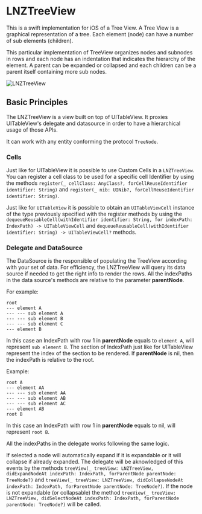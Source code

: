 # LNZTreeView
This is a swift implementation for iOS of a Tree View. A Tree View is a graphical representation of a tree. Each element (node) can have a number of sub elements (children). 

This particular implementation of TreeView organizes nodes and subnodes in rows and each node has an indentation that indicates the hierarchy of the element. A parent can be expanded or collapsed and each children can be a parent itself containing more sub nodes.

![LNZTreeView](./LNZTreeView.gif)

## Basic Principles
The LNZTreeView is a view built on top of UITableView. It proxies UITableView's delegate and datasource in order to have a hierarchical usage of those APIs. 

It can work with any entity conforming the protocol `TreeNode`. 

### Cells
Just like for UITableView it is possible to use Custom Cells in a `LNZTreeView`. You can register a cell class to be used for a specific cell Identifier by using the methods `register(_ cellClass: AnyClass?, forCellReuseIdentifier identifier: String)` and `register(_ nib: UINib?, forCellReuseIdentifier identifier: String)`.

Just like for `UITableView` it is possible to obtain an `UITableViewCell` instance of the type previously specified with the register methods by using the `dequeueReusableCell(withIdentifier identifier: String, for indexPath: IndexPath) -> UITableViewCell` and `dequeueReusableCell(withIdentifier identifier: String) -> UITableViewCell?` methods.

### Delegate and DataSource
The DataSource is the responsible of populating the TreeView according with your set of data. For efficiency, the LNZTreeView will query its data source if needed to get the right info to render the rows. All the indexPaths in the data source's methods are relative to the parameter **parentNode**. 

For example:
```
root
--- element A
--- --- sub element A
--- --- sub element B
--- --- sub element C
--- element B
```

In this case an IndexPath with row 1 in **parentNode** equals to `element A`, will represent `sub element B`. The section of IndexPath just like for UITableView represent the index of the section to be rendered. If **parentNode** is nil, then the indexPath is relative to the root.

Example:
```
root A
--- element AA
--- --- sub element AA
--- --- sub element AB
--- --- sub element AC
--- element AB
root B
```

In this case an IndexPath with row 1 in **parentNode** equals to nil, will represent `root B`.

All the indexPaths in the delegate works following the same logic.

If selected a node will automatically expand if it is expandable or it will collapse if already expanded. The delegate will be aknowledged of this events by the methods `treeView(_ treeView: LNZTreeView, didExpandNodeAt indexPath: IndexPath, forParentNode parentNode: TreeNode?)` and `treeView(_ treeView: LNZTreeView, didCollapseNodeAt indexPath: IndexPath, forParentNode parentNode: TreeNode?)`. If the node is not expandable (or collapsable) the method `treeView(_ treeView: LNZTreeView, didSelectNodeAt indexPath: IndexPath, forParentNode parentNode: TreeNode?)` will be called.
